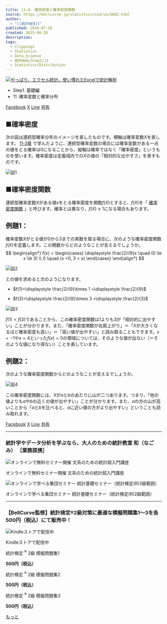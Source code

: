```yaml
---
title: 11-4. 確率密度と確率密度関数
source: https://bellcurve.jp/statistics/course/6602.html
author:
  - "[[統計WEB]]"
published: 2016-07-28
created: 2025-06-28
description: 
tags:
  - clippings
  - Statistics
  - Data_Science
  - 統計Web/Step1/11
  - Statistics/Distribution
---
```

[![やっぱり、エクセル統計。使い慣れたExcelで統計解析](https://bellcurve.jp/statistics/wp-content/uploads/2024/09/statistics01-b_ver3.png "やっぱり、エクセル統計。使い慣れたExcelで統計解析")](https://bellcurve.jp/ex/)

- Step1. 基礎編
- 11\. 確率変数と確率分布

[Facebook](https://bellcurve.jp/#facebook "Facebook") [X](https://bellcurve.jp/#x "X") [Line](https://bellcurve.jp/#line "Line") [共有](https://www.addtoany.com/share#url=https%3A%2F%2Fbellcurve.jp%2Fstatistics%2Fcourse%2F6602.html&title=11-4.%20%E7%A2%BA%E7%8E%87%E5%AF%86%E5%BA%A6%E3%81%A8%E7%A2%BA%E7%8E%87%E5%AF%86%E5%BA%A6%E9%96%A2%E6%95%B0)

## ■確率密度

次の図は連続型確率分布のイメージを表したものです。横軸は確率変数$X$を表します。 [11‐3章](https://bellcurve.jp/statistics/course/6600.html) で学んだように、連続型確率変数の場合には確率変数がある一点の値をとる確率は0になることから、縦軸は確率ではなく「確率密度」というものを使います。確率密度は定義域内での$X$の値の「相対的な出やすさ」を表すものです。

![図1](https://bellcurve.jp/statistics/wp-content/uploads/2016/07/795316b92fc766b0181f6fef074f03fa-16.png)

## ■確率密度関数

連続型確率変数$X$がある値$x$をとる確率密度を関数$f(X)$とすると、$f(X)$を「 [確率密度関数](https://bellcurve.jp/statistics/glossary/811.html) 」と呼びます。確率とは異なり、$f(X)\ge 1$になる場合もあります。

## 例題1：

確率変数$X$がとる値が0から3までの実数を取る場合に、次のような確率密度関数$f(X)$を定義します。この関数からどのようなことが言えるでしょうか。
$$
\begin{align*} 
f(x) = \begin{cases}
\displaystyle \frac{2}{9}x \quad (0 \le x \le 3) \\
0 \quad (x <0, 3 < x)
\end{cases}
\end{align*}
$$
<!-- ![ \begin{eqnarray*} f(x)=\left\{ \begin{array}{ll}  \vspace{3mm} \displaystyle \frac{2}{9}x & (0 \leq x \leq 3) \\ 0 & (x < 0 , 3 < x) \\ \end{array} \right. \end{eqnarray*} ](https://bellcurve.jp/statistics/wp-content/ql-cache/quicklatex.com-9bd8459fafae8d684a1405569777b4bb_l3.svg "Rendered by QuickLaTeX.com") -->

![図2](https://bellcurve.jp/statistics/wp-content/uploads/2016/07/2b530e80c7d0de90885e285c5d798063-16.png)

との値を求めると次のようになります。

- $f(1)=\displaystyle \frac{2}{9}\times 1 =\displaystyle \frac{2}{9}$
  <!-- ![f(1)=\displaystyle \frac{2}{9}\times 1 =\displaystyle \frac{2}{9}](https://bellcurve.jp/statistics/wp-content/ql-cache/quicklatex.com-9236b8e15effe267349f9ef9868607f9_l3.svg) -->

- $f(3)=\displaystyle \frac{2}{9}\times 3 =\displaystyle \frac{2}{3}$
  <!-- ![f(3)=\displaystyle \frac{2}{9}\times 3 =\displaystyle \frac{2}{3}](https://bellcurve.jp/statistics/wp-content/ql-cache/quicklatex.com-093d2dd14e3de16274db4f477000c5b1_l3.svg) -->

![図3](https://bellcurve.jp/statistics/wp-content/uploads/2016/07/c8856789ec11ab8b1013037cef6929f9-9.png)

$f(1) < f(3)$であることから、この確率密度関数は1よりも3が「相対的に出やすい」ことが分かります。また、「確率密度関数が右肩上がり」＝「$X$が大きくなるほど確率密度も高い」＝「高い値が出やすい」と読み取ることもできます。$x=-1$や$x=4$といった$f(x)=0$の領域については、そのような値が出ない（＝そのような値になり得ない）ことを表しています。

## 例題2：

次のような確率密度関数からどのようなことが言えるでしょうか。

![図4](https://bellcurve.jp/statistics/wp-content/uploads/2016/07/3a4f695a458cb0ac0aceaa2eb13ac2dd-5.png)

この確率密度関数には、$X$が$a$と$b$のあたりに山が二つあります。つまり、「他の値よりも$a$や$b$の近くの値が出やすい」ことが分かります。また、$a$の方の山が高いことから「$a$と$b$を比べると、$a$に近い値の方がより出やすい」ということも読み取れます。

[Facebook](https://bellcurve.jp/#facebook "Facebook") [X](https://bellcurve.jp/#x "X") [Line](https://bellcurve.jp/#line "Line") [共有](https://www.addtoany.com/share#url=https%3A%2F%2Fbellcurve.jp%2Fstatistics%2Fcourse%2F6602.html&title=11-4.%20%E7%A2%BA%E7%8E%87%E5%AF%86%E5%BA%A6%E3%81%A8%E7%A2%BA%E7%8E%87%E5%AF%86%E5%BA%A6%E9%96%A2%E6%95%B0)

---

### 統計学やデータ分析を学ぶなら、大人のための統計教室 和（なごみ） ［業務提携］

![オンラインで無料セミナー開催 文系のための統計超入門講座](https://bellcurve.jp/statistics/wp-content/uploads/2025/05/toukeicyounyumon.png)

オンラインで無料セミナー開催 文系のための統計超入門講座

![オンラインで学べる集団セミナー 統計基礎セミナー（統計検定(R)2級範囲）](https://bellcurve.jp/statistics/wp-content/uploads/2025/05/toukeikiso.png)

オンラインで学べる集団セミナー 統計基礎セミナー（統計検定(R)2級範囲）

---

### 【BellCurve監修】統計検定®2級対策に最適な模擬問題集1～3を各500円（税込）にて販売中！

![Kindleストアで配信中](https://bellcurve.jp/statistics/wp-content/uploads/2018/07/bnr_kindle.png)

Kindleストアで配信中

統計検定 <sup>®</sup> 2級 模擬問題集1

**500円（税込）**  

統計検定 <sup>®</sup> 2級 模擬問題集2

**500円（税込）**  

統計検定 <sup>®</sup> 2級 模擬問題集3

**500円（税込）**  

[もっと](https://bellcurve.jp/statistics/course/#addtoany "すべてを表示")